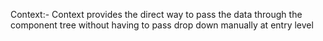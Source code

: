Context:-
Context provides the direct way to pass the data through the component tree without having to pass drop down manually at entry level